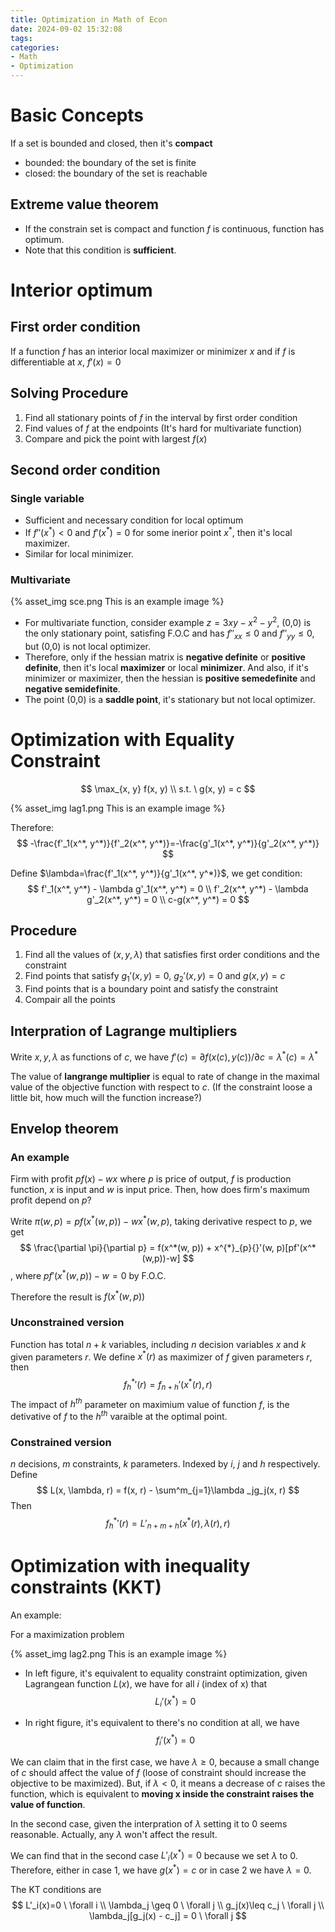 ```yaml
---
title: Optimization in Math of Econ
date: 2024-09-02 15:32:08
tags:
categories:
- Math
- Optimization
---
```


# Basic Concepts
If a set is bounded and closed, then it's **compact**
- bounded: the boundary of the set is finite
- closed: the boundary of the set is reachable

## Extreme value theorem
- If the constrain set is compact and function $f$ is continuous, function has optimum.
- Note that this condition is **sufficient**.

# Interior optimum
## First order condition

If a function $f$ has an interior local maximizer or minimizer $x$ and if $f$ is differentiable at $x$, $f'(x)=0$

## Solving Procedure
1. Find all stationary points of $f$ in the interval by first order condition
2. Find values of $f$ at the endpoints (It's hard for multivariate function)
3. Compare and pick the point with largest $f(x)$

## Second order condition
### Single variable
- Sufficient and necessary condition for local optimum
- If $f''(x^*) < 0$ and $f'(x^*)=0$ for some inerior point $x^*$, then it's local maximizer.
- Similar for local minimizer.

### Multivariate

{% asset_img sce.png This is an example image %}

- For multivariate function, consider example $z=3xy-x^2-y^2$, (0,0) is the only stationary point, satisfing F.O.C and has $f''_{xx}\leq 0$ and $f''_{yy}\leq 0$, but (0,0) is not local optimizer. 
- Therefore, only if the hessian matrix is **negative definite** or **positive definite**, then it's local **maximizer** or local **minimizer**. And also, if it's minimizer or maximizer, then the hessian is **positive semedefinite** and **negative semidefinite**.
- The point (0,0) is a **saddle point**, it's stationary but not local optimizer.

# Optimization with Equality Constraint

$$
\max_{x, y} f(x, y) \\
s.t. \ g(x, y) = c
$$

{% asset_img lag1.png This is an example image %}

Therefore: 
$$
-\frac{f'_1(x^*, y^*)}{f'_2(x^*, y^*)}=-\frac{g'_1(x^*, y^*)}{g'_2(x^*, y^*)}
$$

Define $\lambda=\frac{f'_1(x^*, y^*)}{g'_1(x^*, y^*)}$, we get condition:
$$
f'_1(x^*, y^*) - \lambda g'_1(x^*, y^*) = 0 \\ 
f'_2(x^*, y^*) - \lambda g'_2(x^*, y^*) = 0 \\ 
c-g(x^*, y^*) = 0
$$

## Procedure
1. Find all the values of $(x, y, \lambda)$ that satisfies first order conditions and the constraint
2. Find points that satisfy $g_1'(x,y)=0$, $g_2'(x,y)=0$ and $g(x,y)=c$
3. Find points that is a boundary point and satisfy the constraint
4. Compair all the points

## Interpration of Lagrange multipliers
Write $x, y, \lambda$ as functions of $c$, we have $f'(c)=\partial f(x(c), y(c)) / \partial c = \lambda ^*(c)=\lambda ^*$

The value of **langrange multiplier** is equal to rate of change in the maximal value of the objective function with respect to $c$. (If the constraint loose a little bit, how much will the function increase?)

## Envelop theorem

### An example
Firm with profit $pf(x) - wx$ where $p$ is price of output, $f$ is production function, $x$ is input and $w$ is input price. Then, how does firm's maximum profit depend on $p$?

Write $\pi(w,p)=pf(x^*(w, p))-wx^*(w, p)$, taking derivative respect to $p$, we get 
$$
\frac{\partial \pi}{\partial p} = f(x^*(w, p)) + x^{*}_{p}{}'(w, p)[pf'(x^*(w,p))-w]
$$
, where $pf'(x^*(w,p))-w=0$ by F.O.C.

Therefore the result is $f(x^*(w, p))$

### Unconstrained version
Function has total $n+k$ variables, including $n$ decision variables $x$ and $k$ given parameters $r$. We define $x^*(r)$ as maximizer of $f$ given parameters $r$, then 
$$
f^*_h{}'(r) = f_{n+h}'(x^*(r), r)
$$
The impact of $h^{th}$ parameter on maximium value of function $f$, is the detivative of $f$ to the $h^{th}$ varaible at the optimal point.

### Constrained version
$n$ decisions, $m$ constraints, $k$ parameters. Indexed by $i$, $j$ and $h$ respectively. Define
$$
L(x, \lambda, r) = f(x, r) - \sum^m_{j=1}\lambda _jg_j(x, r)
$$
Then
$$
f_h^*{}'(r)=L'_{n+m+h}(x^*(r), \lambda (r), r)
$$

# Optimization with inequality constraints (KKT)

An example:

For a maximization problem

{% asset_img lag2.png This is an example image %}

- In left figure, it's equivalent to equality constraint optimization, given Lagrangean function $L(x)$, we have for all $i$ (index of x) that 
$$
L_i'(x^*) = 0
$$

- In right figure, it's equivalent to there's no condition at all, we have
$$
f_i'(x^*) = 0
$$

We can claim that in the first case, we have $\lambda \geq 0$, because a small change of $c$ should affect the value of $f$ (loose of constraint should increase the objective to be maximized). But, if $\lambda <0$, it means a decrease of $c$ raises the function, which is equivalent to **moving x inside the constraint raises the value of function**.

In the second case, given the interpration of $\lambda$ setting it to 0 seems reasonable. Actually, any $\lambda$ won't affect the result.

We can find that in the second case $L'_i(x^*) = 0$ because we set $\lambda$ to 0. Therefore, either in case 1, we have $g(x^*)=c$ or in case 2 we have $\lambda = 0$. 

The KT conditions are 
$$
L'_i(x)=0  \ \forall i  \\
\lambda_j \geq 0 \ \forall j  \\
g_j(x)\leq c_j \ \forall j \\
\lambda_j[g_j(x) - c_j] = 0 \ \forall j
$$